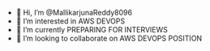 - 👋 Hi, I’m @MallikarjunaReddy8096
- 👀 I’m interested in AWS DEVOPS
- 🌱 I’m currently PREPARING FOR INTERVIEWS
- 💞️ I’m looking to collaborate on AWS DEVOPS POSITION
<!---
MallikarjunaReddy8096/MallikarjunaReddy8096 is a ✨ special ✨ repository because its `README.md` (this file) appears on your GitHub profile.
You can click the Preview link to take a look at your changes.
--->
